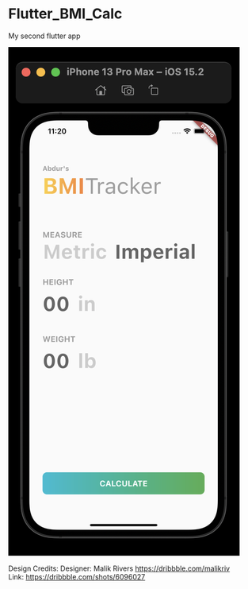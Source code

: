 # Flutter_BMI_Calc
My second flutter app

![alt text](https://github.com/AbdurM/flutter_BMI_Calculator/blob/master/flutter_BMI.png)

Design Credits:
Designer: Malik Rivers https://dribbble.com/malikriv
Link: https://dribbble.com/shots/6096027


